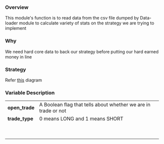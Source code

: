 ### Overview

This module's function is to read data from the csv file dumped by Data-loader module to calculate variety of stats on the strategy
we are trying to implement

### Why

We need hard core data to back our strategy before putting our hard earned money in line


### Strategy
Refer [this](../../images/back-test.svg) diagram

### Variable Description
<table><tbody><tr><td><strong>open_trade</strong></td><td>A Boolean flag that tells about whether we are in trade or not</td></tr><tr><td><strong>trade_type</strong></td><td>0 means LONG and 1 means SHORT</td></tr><tr><td>&nbsp;</td><td>&nbsp;</td></tr><tr><td>&nbsp;</td><td>&nbsp;</td></tr></tbody></table>

